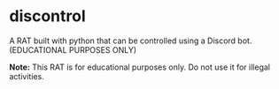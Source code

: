 # discontrol
A RAT built with python that can be controlled using a Discord bot. (EDUCATIONAL PURPOSES ONLY)

**Note:** This RAT is for educational purposes only. Do not use it for illegal activities.

